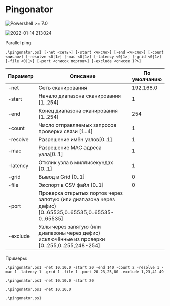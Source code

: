 # Pingonator
![Powershell >= 7.0](https://img.shields.io/badge/Powershell-%3E=7.0-blue.svg)

![2022-01-14 213024](https://user-images.githubusercontent.com/47281323/149566817-fff15bd9-02ed-487e-b66b-02682a1f5150.png)

Parallel ping

`.\pingonator.ps1 [-net <сеть>] [-start <число>] [-end <число>] [-count <число>] [-resolve <0|1>] [-mac <0|1>] [-latency <0|1>] [-grid <0|1>] [-file <0|1>] [-port <список портов>] [-exclude <список IP>]`

|Параметр|Описание|По умолчанию|
|---|---|---|
|-net|Сеть сканирования|192.168.0|
|-start|Начало диапазона сканирования [1..254]|1|
|-end|Конец диапазона сканирования [1..254]|254|
|-count|Число отправляемых запросов проверки связи [1..4]|1|
|-resolve|Разрешение имён узлов[0..1]|1|
|-mac|Разрешение MAC адреса узла[0..1]|1|
|-latency|Отклик узла в миллисекундах [0..1]|1|
|-grid|Вывод в Grid [0..1]|0|
|-file|Экспорт в CSV файл [0..1]|0|
|-port|Проверка открытых портов через запятую (или диапазона через дефис) [0..65535,0..65535,0..65535-0..65535]||
|-exclude|Узлы через запятую (или диапазоны через дефис) исключённые из проверки [0..255,0..255,248-254]||

Примеры:

`.\pingonator.ps1 -net 10.10.0 -start 20 -end 140 -count 2 -resolve 1 -mac 1 -latency 1 -grid 1 -file 1 -port 20-23,25,80 -exclude 1,23,41-49`

`.\pingonator.ps1 -net 10.10.0 -start 20`

`.\pingonator.ps1 -net 10.10.0`

`.\pingonator.ps1`

